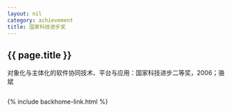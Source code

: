 ```yaml
---
layout: nil
category: achievement
title: 国家科技进步奖
---
```


## {{  page.title  }}

对象化与主体化的软件协同技术、平台与应用：国家科技进步二等奖，2006；骆斌

<a href="{{  site.baseurl  }}assets/achievement_nationa_award.jpg" data-gal="lightbox" title="对象化与主体化的软件协同技术、平台与应用"><img src="{{  site.baseurl  }}assets/achievement_nationa_award_thumb.jpg" class="frame fade" alt="" /></a>

{% include backhome-link.html %}